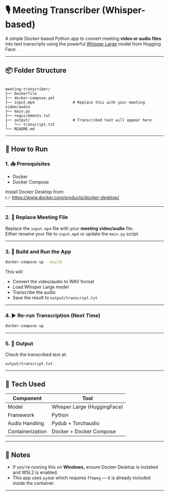 
# 🎙️ Meeting Transcriber (Whisper-based)

A simple Docker-based Python app to convert meeting **video or audio files** into text transcripts using the powerful [Whisper Large](https://huggingface.co/openai/whisper-large) model from Hugging Face.

---

## 📦 Folder Structure

```

meeting-transcriber/
├── Dockerfile
├── docker-compose.yml
├── input.mp4                 # Replace this with your meeting video/audio
├── main.py
├── requirements.txt
├── output/                   # Transcribed text will appear here
│   └── transcript.txt
└── README.md

````

---

## 🚀 How to Run

### 1. 📥 Prerequisites

- Docker
- Docker Compose

Install Docker Desktop from:  
👉 https://www.docker.com/products/docker-desktop/

---

### 2. 📂 Replace Meeting File

Replace the `input.mp4` file with your **meeting video/audio** file.  
Either rename your file to `input.mp4` or update the `main.py` script.

---

### 3. 🧱 Build and Run the App

```bash
docker-compose up --build
````

This will:

* Convert the video/audio to WAV format
* Load Whisper Large model
* Transcribe the audio
* Save the result to `output/transcript.txt`

---

### 4. ▶️ Re-run Transcription (Next Time)

```bash
docker-compose up
```

---

### 5. 📄 Output

Check the transcribed text at:

```
output/transcript.txt
```

---

## 🧠 Tech Used

| Component        | Tool                        |
| ---------------- | --------------------------- |
| Model            | Whisper Large (HuggingFace) |
| Framework        | Python                      |
| Audio Handling   | Pydub + Torchaudio          |
| Containerization | Docker + Docker Compose     |

---

## 📝 Notes

* If you're running this on **Windows**, ensure Docker Desktop is installed and WSL2 is enabled.
* This app uses `pydub` which requires `ffmpeg` — it is already included inside the container.

---

